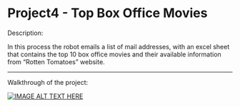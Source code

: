 # Project4 - Top Box Office Movies


Description: 

In this process the robot emails a list of mail addresses, with an excel sheet that contains the top 10 box office movies and their available information from “Rotten Tomatoes” website.
	
______________________________________________________________________________________________________________________________

Walkthrough of the project: 
	
[![IMAGE ALT TEXT HERE](https://img.youtube.com/vi//0.jpg)]()
